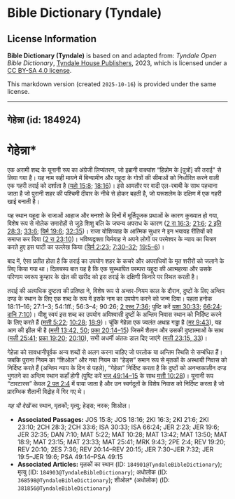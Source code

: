 # Bible Dictionary (Tyndale)

## License Information

**Bible Dictionary (Tyndale)** is based on and adapted from: _Tyndale Open Bible Dictionary_, [Tyndale House Publishers](https://tyndaleopenresources.com/), 2023, which is licensed under a [CC BY-SA 4.0 license](https://creativecommons.org/licenses/by-sa/4.0/legalcode.en).

This markdown version (created `2025-10-16`) is provided under the same license.



--------------------------------

## गेहेन्ना (id: 184924)

गेहेन्ना\*
==========

एक अरामी शब्द के यूनानी रूप का अंग्रेजी लिप्यंतरण, जो इब्रानी वाक्यांश “हिन्नोम के \[पुत्रों] की तराई" से लिया गया है। यह नाम सही मायने में बिन्यामीन और यहूदा के गोत्रों की सीमाओं को निर्धारित करने वाली एक गहरी तराई को दर्शाता है ([यहो 15:8](https://ref.ly/Josh15:8); [18:16](https://ref.ly/Josh18:16))। इसे आमतौर पर वादी एल\-रबाबी के साथ पहचाना जाता है जो पुरानी शहर की पश्चिमी दीवार के नीचे से होकर बहती है, जो यरूशलेम के दक्षिण में एक गहरी खाई बनाती है।

यह स्थान यहूदा के राजाओं आहाज और मनश्शे के दिनों में मूर्तिपूजक प्रथाओं के कारण कुख्यात हो गया, विशेष रूप से मोलेक समारोहों से जुड़े शिशु बलि के जघन्य अपराध के कारण ([2 रा 16:3](https://ref.ly/2Kgs16:3); [21:6](https://ref.ly/2Kgs21:6); [2 इति 28:3](https://ref.ly/2Chr28:3); [33:6](https://ref.ly/2Chr33:6); [यिर्म 19:6](https://ref.ly/Jer19:6); [32:35](https://ref.ly/Jer32:35))। राजा योशिय्याह के आत्मिक सुधार ने इन भयावह रीतियों को समाप्त कर दिया ([2 रा 23:10](https://ref.ly/2Kgs23:10))। भविष्यद्वक्ता यिर्मयाह ने अपने लोगों पर परमेश्वर के न्याय का चित्रण करते हुए इस घाटी का उल्लेख किया ([यिर्म 2:23](https://ref.ly/Jer2:23); [7:30–32](https://ref.ly/Jer7:30-Jer7:32); [19:5–6](https://ref.ly/Jer19:5-Jer19:6))।

बाद में, ऐसा प्रतीत होता है कि तराई का उपयोग शहर के कचरे और अपराधियों के मृत शरीरों को जलाने के लिए किया गया था। दिलचस्प बात यह है कि एक सुस्थापित परम्परा यहूदा की आत्महत्या और उसके परिणाम स्वरूप कुम्हार के खेत की खरीद को इस तराई के दक्षिणी किनारे पर स्थित करती है।

तराई की अत्यधिक दुष्टता की प्रतिष्ठा ने, विशेष रूप से अन्तर\-नियम काल के दौरान, दुष्टों के लिए अन्तिम दण्ड के स्थान के लिए एक शब्द के रूप में इसके नाम का उपयोग करने को जन्म दिया। पहला हनोक 18:11–16; 27:1–3; 54:1ff.; 56:3–4; 90:26; [2 एस्द 7:36](https://ref.ly/2Esd7:36); पुष्टि करें [यशा 30:33](https://ref.ly/Isa30:33); [66:24](https://ref.ly/Isa66:24); [दानि 7:10](https://ref.ly/Dan7:10))। यीशु स्वयं इस शब्द का उपयोग अविश्वासी दुष्टों के अन्तिम निवास स्थान को निर्दिष्ट करने के लिए करते हैं ([मत्ती 5:22](https://ref.ly/Matt5:22); [10:28](https://ref.ly/Matt10:28); [18:9](https://ref.ly/Matt18:9))। चूंकि गेहेन्ना एक ज्वलंत अथाह गड्ढा है ([मर 9:43](https://ref.ly/Mark9:43)), यह आग की झील भी है ([मत्ती 13:42, 50](https://ref.ly/Matt13:42,Matt13:50); [प्रका 20:14–15](https://ref.ly/Rev20:14-Rev20:15)) जिसमें शैतान और उसकी दुष्टात्माओं के साथ ([मत्ती 25:41](https://ref.ly/Matt25:41); [प्रका 19:20](https://ref.ly/Rev19:20); [20:10](https://ref.ly/Rev20:10)), सभी अधर्मी अंततः डाल दिए जाएंगे ([मत्ती 23:15, 33](https://ref.ly/Matt23:15,Matt23:33))। 

गेहेन्ना को सावधानीपूर्वक अन्य शब्दों से अलग करना चाहिए जो परलोक या अन्तिम स्थिति से सम्बंधित हैं। जबकि पुराना नियम का “शिओल” और नया नियम का “हेड्स” समान रूप से मृतकों के अस्थायी निवास को निर्दिष्ट करते हैं (अन्तिम न्याय के दिन से पहले), “गेहेन्ना” निर्दिष्ट करता है कि दुष्टों को अनन्तकालीन दण्ड भुगतने का अन्तिम स्थान कहाँ होगी (पुष्टि करें [भज 49:14–15](https://ref.ly/Ps49:14-Ps49:15) के साथ [मत्ती 10:28](https://ref.ly/Matt10:28))। यूनानी रूप “टारटारस” केवल [2 पत 2:4](https://ref.ly/2Pet2:4) में पाया जाता है और उन स्वर्गदूतों के विशेष निवास को निर्दिष्ट करता है जो प्रारम्भिक शैतानी विद्रोह में गिर गए थे।

*यह भी देखें*  का स्थान, मृतकों; मृत्यु; हेड्स; नरक; शिओल।

* **Associated Passages:** JOS 15:8; JOS 18:16; 2KI 16:3; 2KI 21:6; 2KI 23:10; 2CH 28:3; 2CH 33:6; ISA 30:33; ISA 66:24; JER 2:23; JER 19:6; JER 32:35; DAN 7:10; MAT 5:22; MAT 10:28; MAT 13:42; MAT 13:50; MAT 18:9; MAT 23:15; MAT 23:33; MAT 25:41; MRK 9:43; 2PE 2:4; REV 19:20; REV 20:10; 2ES 7:36; REV 20:14–REV 20:15; JER 7:30–JER 7:32; JER 19:5–JER 19:6; PSA 49:14–PSA 49:15
* **Associated Articles:** मृतकों का स्थान (ID: `184901@TyndaleBibleDictionary`); मृत्यु (ID: `184903@TyndaleBibleDictionary`); अधोलोक (ID: `368598@TyndaleBibleDictionary`); शीओल* (अधोलोक) (ID: `381856@TyndaleBibleDictionary`)

